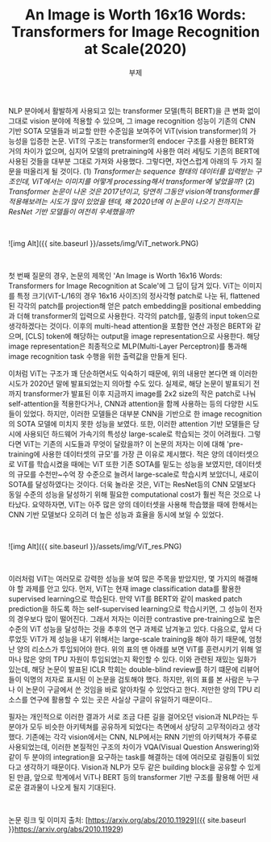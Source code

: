 ﻿---
layout: post
title:  "An Image is Worth 16x16 Words: Transformers for Image Recognition at Scale(2020)"
subtitle:   "부제"
categories: AI
tags: papers
comments: true

---

NLP 분야에서 활발하게 사용되고 있는 transformer 모델(특히 BERT)을 큰 변화 없이 그대로 vision 분야에 적용할 수 있으며, 그 image recognition 성능이 기존의 CNN 기반 SOTA 모델들과 비교할 만한 수준임을 보여주어 ViT(vision transformer)의 가능성을 입증한 논문. ViT의 구조는 transformer의 endocer 구조를 사용한 BERT와 거의 차이가 없으며, 심지어 모델의 pretraining에 사용한 여러 세팅도 기존의 BERT에 사용된 것들을 대부분 그대로 가져와 사용했다. 그렇다면, 자연스럽게 아래의 두 가지 질문을 떠올리게 될 것이다. (1) *Transformer는 sequence 형태의 데이터를 입력받는 구조인데, ViT에서는 이미지를 어떻게 processing해서 transformer에 넣었을까*? (2) *Transformer 논문이 나온 것은 2017년이고, 당연히 그동안 vision에 transformer를 적용해보려는 시도가 많이 있었을 텐데, 왜 2020년에 이 논문이 나오기 전까지는 ResNet 기반 모델들이  여전히 우세했을까*?

<br />

![img Alt]({{ site.baseurl }}/assets/img/ViT_network.PNG)

<br />

첫 번째 질문의 경우, 논문의 제목인 'An Image is Worth 16x16 Words: Transformers for Image Recognition at Scale'에 그 답이 담겨 있다. ViT는 이미지를 특정 크기(ViT-L/16의 경우 16x16 사이즈)의 정사각형 patch로 나눈 뒤, flattened된 각각의 patch를 projection해 얻은 patch embedding을 positional embedding과 더해 transformer의 입력으로 사용한다. 각각의 patch를, 일종의 input token으로 생각하겠다는 것이다. 이후의 multi-head attention을 포함한 연산 과정은 BERT와 같으며, [CLS] token에 해당하는 output을 image representation으로 사용한다. 해당 image representation은 최종적으로 MLP(Multi-Layer Perceptron)를 통과해 image recognition task 수행을 위한 출력값을 만들게 된다.

이처럼 ViT는 구조가 꽤 단순하면서도 익숙하기 때문에, 위의 내용만 본다면 왜 이러한 시도가 2020년 말에 발표되었는지 의아할 수도 있다. 실제로, 해당 논문이 발표되기 전까지 transformer가 발표된 이후 지금까지 image를 2x2 size의 작은 patch로 나눠 self-attention을 적용한다거나, CNN과 attention을 함께 사용하는 등의 다양한 시도들이 있었다. 하지만, 이러한 모델들은 대부분 CNN을 기반으로 한 image recognition의 SOTA 모델에 미치지 못한 성능을 보였다. 또한, 이러한 attention 기반 모델들은 당시에 사용되던 하드웨어 가속기의 특성상 large-scale로 학습되는 것이 어려웠다. 그렇다면 ViT는 기존의 시도들과 무엇이 달랐을까? 이 논문의 저자는 이에 대해 'pre-training에 사용한 데이터셋의 규모'를 가장 큰 이유로 제시했다. 적은 양의 데이터셋으로 ViT를 학습시켰을 때에는 ViT 또한 기존 SOTA를 밑도는 성능을 보였지만, 데이터셋의 규모를 수천만~수억 장 수준으로 늘려서 large-scale로 학습시켜 보았더니, 새로이 SOTA를 달성하였다는 것이다. 더욱 놀라운 것은, ViT는 ResNet등의 CNN 모델보다 동일 수준의 성능을 달성하기 위해 필요한 computational cost가 훨씬 적은 것으로 나타났다. 요약하자면, ViT는 아주 많은 양의 데이터셋을 사용해 학습했을 때에 한해서는 CNN 기반 모델보다 오히려 더 높은 성능과 효율을 동시에 보일 수 있었다.

<br />

![img Alt]({{ site.baseurl }}/assets/img/ViT_res.PNG)

<br />

이러처럼 ViT는 여러모로 강력한 성능을 보여 많은 주목을 받았지만, 몇 가지의 해결해야 할 과제를 안고 있다. 먼저, ViT는 현재 image classification data를 활용한 supervised learning으로 학습된다. 만약 ViT를 BERT와 같이 masked patch prediction을 하도록 하는 self-supervised learning으로 학습시키면, 그 성능이 전자의 경우보다 많이 떨어진다. 그래서 저자는 이러한 contrastive pre-training으로 높은 수준의 ViT 성능을 달성하는 것을 추후의 연구 과제로 남겨놓고 있다. 다음으로, 앞서 다루었듯 ViT가 제 성능을 내기 위해서는 large-scale training을 해야 하기 때문에, 엄청난 양의 리소스가 투입되어야 한다. 위의 표의 맨 아래를 보면 ViT를 훈련시키기 위해 얼마나 많은 양의 TPU 자원이 투입되었는지 확인할 수 있다. 이와 관련된 재밌는 일화가 있는데, 해당 논문이 발표된 ICLR 학회는 double-blind review를 하기 떄문에 리뷰어들이 익명의 저자로 표시된 이 논문을 검토해야 했다. 하지만, 위의 표를 본 사람은 누구나 이 논문이 구글에서 쓴 것임을 바로 알아차릴 수 있었다고 한다. 저만한 양의 TPU 리소스를 연구에 활용할 수 있는 곳은 사실상 구글이 유일하기 때문이다..

필자는 개인적으로 이러한 결과가 서로 조금 다른 길을 걸어오던 vision과 NLP라는 두 분야가 모두 비슷한 아키텍쳐를 공유하게 되었다는 측면에서 상당히 고무적이라고 생각했다. 기존에는 각각 vision에서는 CNN, NLP에서는 RNN 기반의 아키텍쳐가 주류로 사용되었는데, 이러한 본질적인 구조의 차이가 VQA(Visual Question Answering)와 같이 두 분야의 integration을 요구하는 task를 해결하는 데에 여러모로 걸림돌이 되었다고 생각하기 때문이다. Vision과 NLP가 모두 같은 building block을 공유할 수 있게 된 만큼, 앞으로 학계에서 ViT나 BERT 등의 transformer 기반 구조를 활용해 어떤 새로운 결과물이 나오게 될지 기대된다.

<br />

논문 링크 및 이미지 출처: [https://arxiv.org/abs/2010.11929]({{ site.baseurl }}https://arxiv.org/abs/2010.11929)